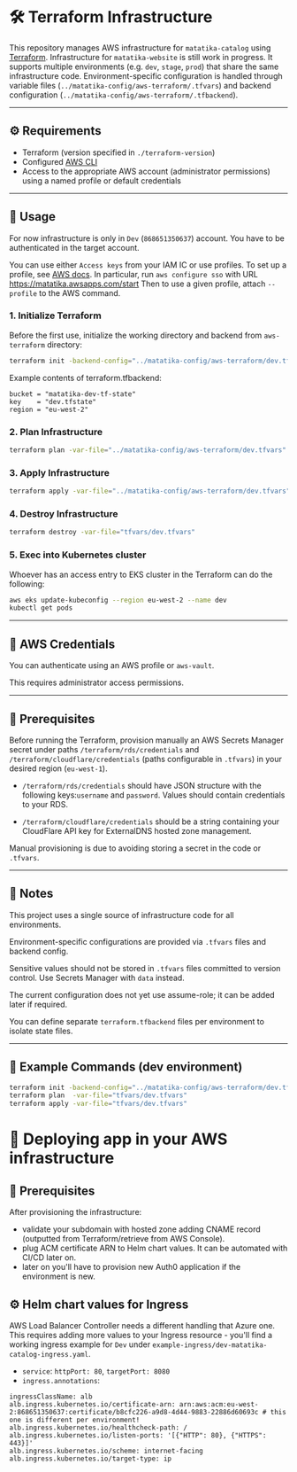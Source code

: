 # 🛠️ Terraform Infrastructure

This repository manages AWS infrastructure for `matatika-catalog` using [Terraform](https://www.terraform.io/). 
Infrastructure for `matatika-website` is still work in progress.
It supports multiple environments (e.g. `dev`, `stage`, `prod`) that share the same infrastructure code.
Environment-specific configuration is handled through variable files (`../matatika-config/aws-terraform/.tfvars`) and backend configuration (`../matatika-config/aws-terraform/.tfbackend`).

---

## ⚙️ Requirements

- Terraform (version specified in `./terraform-version`)
- Configured [AWS CLI](https://docs.aws.amazon.com/cli/latest/userguide/cli-configure-profiles.html)
- Access to the appropriate AWS account (administrator permissions) using a named profile or default credentials

---

## 🚀 Usage

For now infrastructure is only in `Dev` (`868651350637`) account.
You have to be authenticated in the target account.

You can use either `Access keys` from your IAM IC or use profiles.
To set up a profile, see [AWS docs](https://docs.aws.amazon.com/cli/latest/userguide/cli-configure-sso.html). In particular, run
`aws configure sso` with URL https://matatika.awsapps.com/start 
Then to use a given profile, attach `--profile` to the AWS command.


### 1. Initialize Terraform

Before the first use, initialize the working directory and backend from `aws-terraform` directory:

```bash
terraform init -backend-config="../matatika-config/aws-terraform/dev.tfbackend"
```

Example contents of terraform.tfbackend:

```hcl
bucket = "matatika-dev-tf-state"
key    = "dev.tfstate"
region = "eu-west-2"
```

### 2. Plan Infrastructure
``` bash
terraform plan -var-file="../matatika-config/aws-terraform/dev.tfvars"
```

### 3. Apply Infrastructure
```bash
terraform apply -var-file="../matatika-config/aws-terraform/dev.tfvars"
```

### 4. Destroy Infrastructure
```bash
terraform destroy -var-file="tfvars/dev.tfvars"
```

### 5. Exec into Kubernetes cluster
Whoever has an access entry to EKS cluster in the Terraform can do the following:

```bash
aws eks update-kubeconfig --region eu-west-2 --name dev
kubectl get pods
```

---

## 🔧 AWS Credentials
You can authenticate using an AWS profile or `aws-vault`.

This requires administrator access permissions.

---

## 🔧 Prerequisites

Before running the Terraform, provision manually an AWS Secrets Manager secret under paths `/terraform/rds/credentials` and `/terraform/cloudflare/credentials`
(paths configurable in `.tfvars`) in your desired region (`eu-west-1`).

- `/terraform/rds/credentials` should have JSON structure with the following keys:`username` and `password`. Values should contain credentials to your RDS. 

- `/terraform/cloudflare/credentials` should be a string containing your
CloudFlare API key for ExternalDNS hosted zone management.

Manual provisioning is due to avoiding storing a secret
in the code or `.tfvars`.

---

## 📌 Notes
This project uses a single source of infrastructure code for all environments.

Environment-specific configurations are provided via `.tfvars` files and backend config.

Sensitive values should not be stored in `.tfvars` files committed to version control. Use Secrets Manager with `data` instead.

The current configuration does not yet use assume-role; it can be added later if required.

You can define separate `terraform.tfbackend` files per environment to isolate state files.

---

## 🧰 Example Commands (dev environment)
```bash
terraform init -backend-config="../matatika-config/aws-terraform/dev.tfbackend"
terraform plan  -var-file="tfvars/dev.tfvars"
terraform apply -var-file="tfvars/dev.tfvars"
```

# 🚀 Deploying app in your AWS infrastructure

## 🔧 Prerequisites

After provisioning the infrastructure:
- validate your subdomain with hosted zone adding CNAME record (outputted from Terraform/retrieve from AWS Console).
- plug ACM certificate ARN to Helm chart values. It can be automated with CI/CD later on.
- later on you'll have to provision new Auth0 application if the environment is new.

## ⚙️ Helm chart values for Ingress

AWS Load Balancer Controller needs a different handling that Azure one.
This requires adding more values to your Ingress resource -
you'll find a working ingress example for `Dev` under `example-ingress/dev-matatika-catalog-ingress.yaml`.

- `service`: `httpPort: 80`, `targetPort: 8080`
- `ingress.annotations`:
```
ingressClassName: alb
alb.ingress.kubernetes.io/certificate-arn: arn:aws:acm:eu-west-2:868651350637:certificate/b8cfc226-a9d8-4d44-9883-22886d60693c # this one is different per environment!
alb.ingress.kubernetes.io/healthcheck-path: /
alb.ingress.kubernetes.io/listen-ports: '[{"HTTP": 80}, {"HTTPS": 443}]'
alb.ingress.kubernetes.io/scheme: internet-facing
alb.ingress.kubernetes.io/target-type: ip
```
